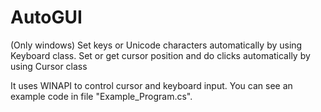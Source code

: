 # AutoGUI
(Only windows) Set keys or Unicode characters automatically by using Keyboard class. Set or get cursor position and do clicks automatically by using Cursor class

It uses WINAPI to control cursor and keyboard input.
You can see an example code in file "Example_Program.cs".
